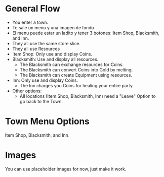 
# General Flow
- You enter a town.
- Te sale un menu y una imagen de fondo
- El menu puede estar un ladito y tener 3 botones: Item Shop, Blacksmith, and Inn.
- They all use the same store slice.
- They all use Resources
- Item Shop: Only use and display Coins.
- Blacksmith: Use and display all resources.
  - The Blacksmith can exchange resources for Coins.
  - The Blacksmith can convert Coins into Gold by melting.
  - The Blacksmith can create Equipment using resources.
- Inn: Only use and display Coins.
  - The Inn charges you Coins for healing your entire party.
- Other options:
  - All locations (Item Shop, Blacksmith, Inn) need a "Leave" Option to go back to the Town.

# Town Menu Options
Item Shop, Blacksmith, and Inn.

# Images
You can use placeholder images for now, just make it work.


